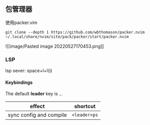 ##  包管理器
使用packer.vim
```
git clone --depth 1 https://github.com/wbthomason/packer.nvim ~/.local/share/nvim/site/pack/packer/start/packer.nvim

```
![[image/Pasted image 20220527170453.png]]


### LSP
lsp sever:
space+l+I(i)

#### Keybindings

The default **leader** key is `,`.

  |  effect | shortcut |
  |-------| ------- |
  | sync config and compile | `<leader>ps` |


